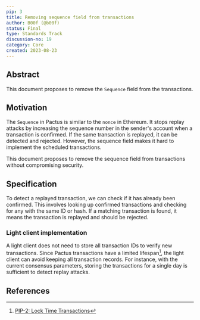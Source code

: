 ```yaml
---
pip: 3
title: Removing sequence field from transactions
author: B00f (@b00f)
status: Final
type: Standards Track
discussion-no: 19
category: Core
created: 2023-08-23
---
```


## Abstract

This document proposes to remove the `Sequence` field from the transactions.

## Motivation

The `Sequence` in Pactus is similar to the `nonce` in Ethereum.
It stops replay attacks by increasing the sequence number in the sender's account when a transaction is confirmed.
If the same transaction is replayed, it can be detected and rejected.
However, the sequence field makes it hard to implement the scheduled transactions.

This document proposes to remove the sequence field from transactions without compromising security.

## Specification

To detect a replayed transaction, we can check if it has already been confirmed.
This involves looking up confirmed transactions and checking for any with the same ID or hash.
If a matching transaction is found, it means the transaction is replayed and should be rejected.

### Light client implementation

A light client does not need to store all transaction IDs to verify new transactions.
Since Pactus transactions have a limited lifespan[^1], the light client can avoid keeping all transaction records.
For instance, with the current consensus parameters,
storing the transactions for a single day is sufficient to detect replay attacks.

## References

[^1]: [PIP-2: Lock Time Transactions](https://pips.pactus.org/PIPs/pip-2#time-to-live-interval)
